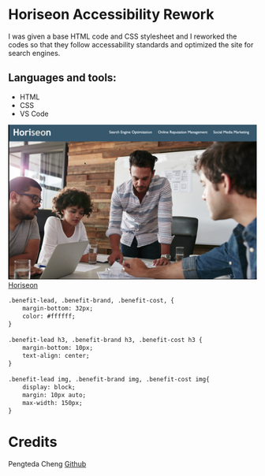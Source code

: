 # Horiseon Accessibility Rework

I was given a base HTML code and CSS stylesheet and I reworked the codes so that they follow accessability standards and optimized the site for search engines. 

## Languages and tools:
* HTML
* CSS
* VS Code

![screenshot of reworked website](assets/images/screenshot.jpeg)
[Horiseon](https://teedaa.github.io/horiseon-accesbility-rework/)

```
.benefit-lead, .benefit-brand, .benefit-cost, {
    margin-bottom: 32px;
    color: #ffffff;
}

.benefit-lead h3, .benefit-brand h3, .benefit-cost h3 {
    margin-bottom: 10px;
    text-align: center;
}

.benefit-lead img, .benefit-brand img, .benefit-cost img{
    display: block;
    margin: 10px auto;
    max-width: 150px;
}
```
# Credits
Pengteda Cheng
[Github](https://github.com/teedaa)

